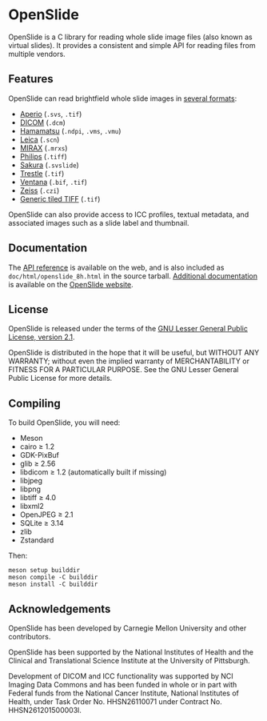 # OpenSlide

OpenSlide is a C library for reading whole slide image files (also known as
virtual slides).  It provides a consistent and simple API for reading files
from multiple vendors.


## Features

OpenSlide can read brightfield whole slide images in [several formats][]:

* [Aperio][] (`.svs`, `.tif`)
* [DICOM][] (`.dcm`)
* [Hamamatsu][] (`.ndpi`, `.vms`, `.vmu`)
* [Leica][] (`.scn`)
* [MIRAX][] (`.mrxs`)
* [Philips][] (`.tiff`)
* [Sakura][] (`.svslide`)
* [Trestle][] (`.tif`)
* [Ventana][] (`.bif`, `.tif`)
* [Zeiss][] (`.czi`)
* [Generic tiled TIFF][] (`.tif`)

OpenSlide can also provide access to ICC profiles, textual metadata, and
associated images such as a slide label and thumbnail.

[several formats]: https://openslide.org/formats/
[Aperio]: https://openslide.org/formats/aperio/
[DICOM]: https://openslide.org/formats/dicom/
[Hamamatsu]: https://openslide.org/formats/hamamatsu/
[Leica]: https://openslide.org/formats/leica/
[MIRAX]: https://openslide.org/formats/mirax/
[Philips]: https://openslide.org/formats/philips/
[Sakura]: https://openslide.org/formats/sakura/
[Trestle]: https://openslide.org/formats/trestle/
[Ventana]: https://openslide.org/formats/ventana/
[Zeiss]: https://openslide.org/formats/zeiss/
[Generic tiled TIFF]: https://openslide.org/formats/generic-tiff/


## Documentation

The [API reference][API] is available on the web, and is also included as
`doc/html/openslide_8h.html` in the source tarball.  [Additional
documentation][docs] is available on the [OpenSlide website][website].

[API]: https://openslide.org/api/openslide_8h.html
[docs]: https://openslide.org/#documentation
[website]: https://openslide.org/


## License

OpenSlide is released under the terms of the [GNU Lesser General Public
License, version 2.1](https://openslide.org/license/).

OpenSlide is distributed in the hope that it will be useful, but WITHOUT ANY
WARRANTY; without even the implied warranty of MERCHANTABILITY or FITNESS
FOR A PARTICULAR PURPOSE.  See the GNU Lesser General Public License for
more details.


## Compiling

To build OpenSlide, you will need:

- Meson
- cairo ≥ 1.2
- GDK-PixBuf
- glib ≥ 2.56
- libdicom ≥ 1.2 (automatically built if missing)
- libjpeg
- libpng
- libtiff ≥ 4.0
- libxml2
- OpenJPEG ≥ 2.1
- SQLite ≥ 3.14
- zlib
- Zstandard

Then:

```
meson setup builddir
meson compile -C builddir
meson install -C builddir
```


## Acknowledgements

OpenSlide has been developed by Carnegie Mellon University and other
contributors.

OpenSlide has been supported by the National Institutes of Health and
the Clinical and Translational Science Institute at the University of
Pittsburgh.

Development of DICOM and ICC functionality was supported by NCI Imaging
Data Commons and has been funded in whole or in part with Federal funds
from the National Cancer Institute, National Institutes of Health, under
Task Order No. HHSN26110071 under Contract No. HHSN261201500003l.
